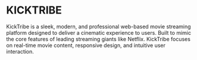 # KICKTRIBE
KickTribe is a sleek, modern, and professional web-based movie streaming platform designed to deliver a cinematic experience to users. Built to mimic the core features of leading streaming giants like Netflix. KickTribe focuses on real-time movie content, responsive design, and intuitive user interaction.
